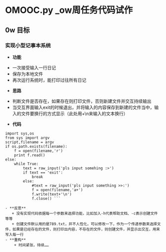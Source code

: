 # OMOOC.py _ow周任务代码试作

## 0w 目标
### 实现小型记事本系统
- **功能**
 + 一次接受输入一行日记
 + 保存为本地文件
 + 再次运行系统时，能打印过往所有日记

- **思路**
 + 判断文件是否存在，如果存在则打印文件，否则新建文件并交互持续输出
 + 当交互界面输入exit的时候退出，并将输入的内容保存到新建的文件当中，输入的文件要换行的方式显示（此处用+\n来输入的文本换行）
 
- **代码**
```
import sys,os
from sys import argv
script,filename = argv
if os.path.exists(filename):
    f = open(filename,'r')
    print f.read()
else:
    while True:
        text = raw_input('pls input somehing :>')
        if text == 'exit':
            break
        else:
            #text = raw_input('pls input something >>:')
            f = open(filename,'a+')
            f.write(text+'\n')
            f.close() ```

- **反思**
   + 没有实现代码依据每一个参数来选择功能，比如加入-h代表帮助文档、-c表示创建文件等等
   + 创建文件默认用的是789.txt，并不人性化，可以修改一下，作为一个传递参数来选择文件，如果是已经存在的文件，则打印出内容，不存在的文件，则创建文件，并显示出交互，用来写入每一行
- **重构**
    + 时间紧张，待续……
